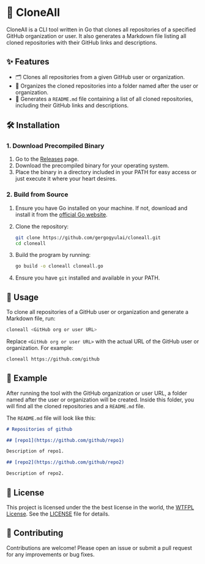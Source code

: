 # 🚀 CloneAll

CloneAll is a CLI tool written in Go that clones all repositories of a specified GitHub organization or user. It also generates a Markdown file listing all cloned repositories with their GitHub links and descriptions.

## ✨ Features

- 🗂️ Clones all repositories from a given GitHub user or organization.
- 📁 Organizes the cloned repositories into a folder named after the user or organization.
- 📝 Generates a `README.md` file containing a list of all cloned repositories, including their GitHub links and descriptions.

## 🛠️ Installation

### 1. Download Precompiled Binary

1. Go to the [Releases](https://github.com/gergogyulai/cloneall/releases) page.
2. Download the precompiled binary for your operating system.
3. Place the binary in a directory included in your PATH for easy access or just execute it where your heart desires.

### 2. Build from Source

1. Ensure you have Go installed on your machine. If not, download and install it from the [official Go website](https://golang.org/dl/).

2. Clone the repository:
   ```sh
   git clone https://github.com/gergogyulai/cloneall.git
   cd cloneall
   ```

3. Build the program by running:
   ```sh
   go build -o cloneall cloneall.go
   ```

4. Ensure you have `git` installed and available in your PATH.

## 🚀 Usage

To clone all repositories of a GitHub user or organization and generate a Markdown file, run:
```sh
cloneall <GitHub org or user URL>
```

Replace `<GitHub org or user URL>` with the actual URL of the GitHub user or organization. For example:
```sh
cloneall https://github.com/github
```

## 🌟 Example

After running the tool with the GitHub organization or user URL, a folder named after the user or organization will be created. Inside this folder, you will find all the cloned repositories and a `README.md` file.

The `README.md` file will look like this:

```markdown
# Repositories of github

## [repo1](https://github.com/github/repo1)

Description of repo1.

## [repo2](https://github.com/github/repo2)

Description of repo2.
```

## 📜 License 

This project is licensed under the the best license in the world, the [WTFPL License](https://en.wikipedia.org/wiki/WTFPL). See the [LICENSE](LICENSE) file for details.

## 🤝 Contributing

Contributions are welcome! Please open an issue or submit a pull request for any improvements or bug fixes.
